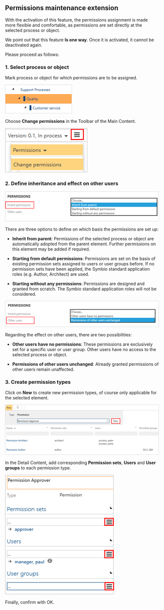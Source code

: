 ## Permissions maintenance extension

With the activation of this feature, the permissions assignment is made more flexible and comfortable, as permissions are set directly at the selected process or object.

We point out that this feature __Is one way__. Once it is activated, it cannot be deactivated again.

Please proceed as follows:

### 1. Select process or object

Mark process or object for which permissions are to be assigned.  

![screen](./media/mark-process.png)  

Choose __Change permissions__ in the Toolbar of the Main Content.

![screen](./media/change-permissions-toolbar.png)

### 2. Define inheritance and effect on other users 

![screen](./media/inherit_permissions.png)

There are three options to define on which basis the permissions are set up:

- __Inherit from parent__: Permissions of the selected process or object are automatically adopted from the parent element. Further permissions on this element may be added if required.

- __Starting from default permissions__: Permissions are set on the basis of existing permission sets assigned to users or user groups before. If no permission sets have been applied, the Symbio standard  application roles (e.g. Author, Architect) are used.

- __Starting without any permissions__: Permissions are designed and 
granted from scratch. The Symbio standard application roles will not be considered.

![screen](./media/permissions_otherusers.png)

Regarding the effect on other users, there are two possibilities:

- __Other users have no permissions__: These permissions are exclusively set for a specific user or user group. Other users have no access to the selected process or object.

- __Permissions of other users unchanged__: Already granted permissions of other users remain unaffected.

### 3. Create permission types

Click on __New__ to create new permission types, of course only applicable for the selected element.

![screen](./media/permission-types.png)

In the Detail Content, add corresponding __Permission sets__, __Users__ and __User groups__ to each permission type.

![screen](./media/detail-permission-types.png)

Finally, confirm with OK.

